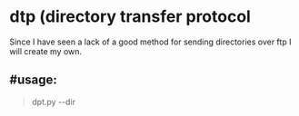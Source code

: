 # dtp (directory transfer protocol

Since I have seen a lack of a good method for sending directories over ftp I will create my own.

#usage:
---
>dpt.py --dir <directory to send>
